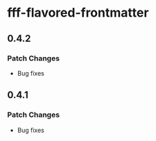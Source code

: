 # fff-flavored-frontmatter

## 0.4.2

### Patch Changes

- Bug fixes

## 0.4.1

### Patch Changes

- Bug fixes
